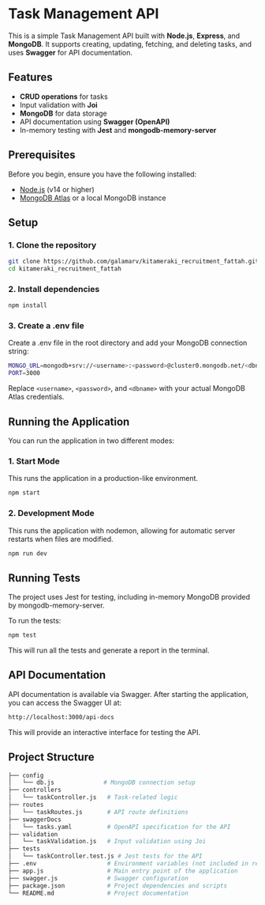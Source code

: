 # Task Management API

This is a simple Task Management API built with **Node.js**, **Express**, and **MongoDB**. It supports creating, updating, fetching, and deleting tasks, and uses **Swagger** for API documentation.

## Features

- **CRUD operations** for tasks
- Input validation with **Joi**
- **MongoDB** for data storage
- API documentation using **Swagger (OpenAPI)**
- In-memory testing with **Jest** and **mongodb-memory-server**

## Prerequisites

Before you begin, ensure you have the following installed:

- [Node.js](https://nodejs.org/) (v14 or higher)
- [MongoDB Atlas](https://www.mongodb.com/cloud/atlas) or a local MongoDB instance

## Setup

### 1. Clone the repository

```bash
git clone https://github.com/galamarv/kitameraki_recruitment_fattah.git
cd kitameraki_recruitment_fattah
```

### 2. Install dependencies

```bash
npm install
```
### 3. Create a .env file
Create a .env file in the root directory and add your MongoDB connection string:
```bash
MONGO_URL=mongodb+srv://<username>:<password>@cluster0.mongodb.net/<dbname>?retryWrites=true&w=majority
PORT=3000
```
Replace `<username>`, `<password>`, and `<dbname>` with your actual MongoDB Atlas credentials.

## Running the Application

You can run the application in two different modes:

### 1. Start Mode
This runs the application in a production-like environment.
```bash
npm start
```

### 2. Development Mode
This runs the application with nodemon, allowing for automatic server restarts when files are modified.
```bash
npm run dev
```

## Running Tests
The project uses Jest for testing, including in-memory MongoDB provided by mongodb-memory-server.

To run the tests:
```bash
npm test
```
This will run all the tests and generate a report in the terminal.

## API Documentation
API documentation is available via Swagger. After starting the application, you can access the Swagger UI at:
```bash
http://localhost:3000/api-docs
```
This will provide an interactive interface for testing the API.

## Project Structure
```bash
├── config
│   └── db.js              # MongoDB connection setup
├── controllers
│   └── taskController.js   # Task-related logic
├── routes
│   └── taskRoutes.js       # API route definitions
├── swaggerDocs
│   └── tasks.yaml          # OpenAPI specification for the API
├── validation
│   └── taskValidation.js   # Input validation using Joi
├── tests
│   └── taskController.test.js # Jest tests for the API
├── .env                    # Environment variables (not included in repo)
├── app.js                  # Main entry point of the application
├── swagger.js              # Swagger configuration
├── package.json            # Project dependencies and scripts
└── README.md               # Project documentation
```

